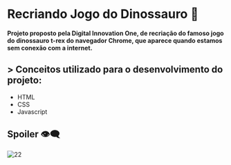 # Recriando Jogo do Dinossauro 🦖

**Projeto proposto pela Digital Innovation One, de recriação do famoso jogo do dinossauro t-rex do navegador Chrome, que aparece quando estamos sem conexão com a internet.**

## > Conceitos utilizado para o desenvolvimento do projeto:

- HTML
- CSS
- Javascript

## Spoiler 👁️‍🗨️

![22](https://user-images.githubusercontent.com/102881320/162602192-939ea71d-1009-412f-8359-7bf1164f4c0a.gif)
